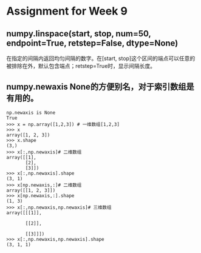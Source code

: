 # Assignment for Week 9
## numpy.linspace(start, stop, num=50, endpoint=True, retstep=False, dtype=None)
在指定的间隔内返回均匀间隔的数字。在[start, stop]这个区间的端点可以任意的被排除在外，默认包含端点；retstep=True时，显示间隔长度。  
## numpy.newaxis None的方便别名，对于索引数组是有用的。
```
np.newaxis is None
True
>>> x = np.array([1,2,3]) # 一维数组[1,2,3]
>>> x
array([1, 2, 3])
>>> x.shape
(3,)
>>> x[:,np.newaxis]# 二维数组
array([[1],
       [2],
       [3]])
>>> x[:,np.newaxis].shape
(3, 1)
>>> x[np.newaxis,:]# 二维数组
array([[1, 2, 3]])
>>> x[np.newaxis,:].shape
(1, 3)
>>> x[:,np.newaxis,np.newaxis]# 三维数组
array([[[1]],
 
       [[2]],
 
       [[3]]])
>>> x[:,np.newaxis,np.newaxis].shape
(3, 1, 1)
```

